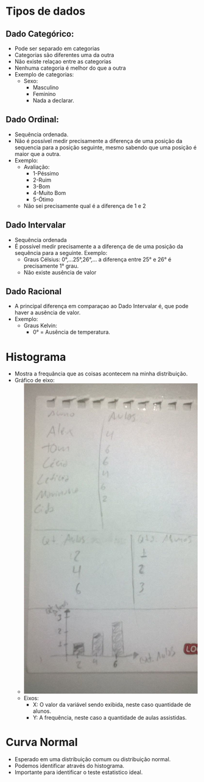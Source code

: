 # Tipos de dados

## Dado Categórico:
  - Pode ser separado em categorias
  - Categorias são diferentes uma da outra
  - Não existe relaçao entre as categorias
  - Nenhuma categoria é melhor do que a outra
  - Exemplo de categorias:
    - Sexo:
      - Masculino
      - Feminino
      - Nada a declarar.

## Dado Ordinal:
  - Sequência ordenada.
  - Não é possível medir precisamente a diferença de uma posição da sequencia para a posição seguinte, mesmo sabendo que uma posição é maior que a outra.
  - Exemplo:
    - Avaliação:
      - 1-Péssimo
      - 2-Ruim
      - 3-Bom
      - 4-Muito Bom
      - 5-Ótimo
    - Não sei precisamente qual é a diferença de 1 e 2

## Dado Intervalar
  - Sequência ordenada
  - É possível medir precisamente a a diferença de de uma posição da sequência para a seguinte.
  Exemplo:
    - Graus Célsius: 0°,...25°,26°,... a diferença entre 25° e 26° é precisamente 1° grau.
    - Não existe ausência de valor

## Dado Racional
  - A principal diferença em comparaçao ao Dado Intervalar é, que pode haver a ausência de valor.
  - Exemplo:
    - Graus Kelvin:
      - 0° = Ausência de temperatura.

# Histograma
  - Mostra a frequância que as coisas acontecem na minha distribuição.
  - Gráfico de eixo:
    - ![alt histograma](exemplo-histograma.jpeg)
    - Eixos:
      - X: O valor da variável sendo exibida, neste caso quantidade de alunos.
      - Y: A frequência, neste caso a quantidade de aulas assistidas.

# Curva Normal
  - Esperado em uma distribuição comum ou distribuição normal.
  - Podemos identificar através do histograma.
  - Importante para identificar o teste estatistico ideal.
